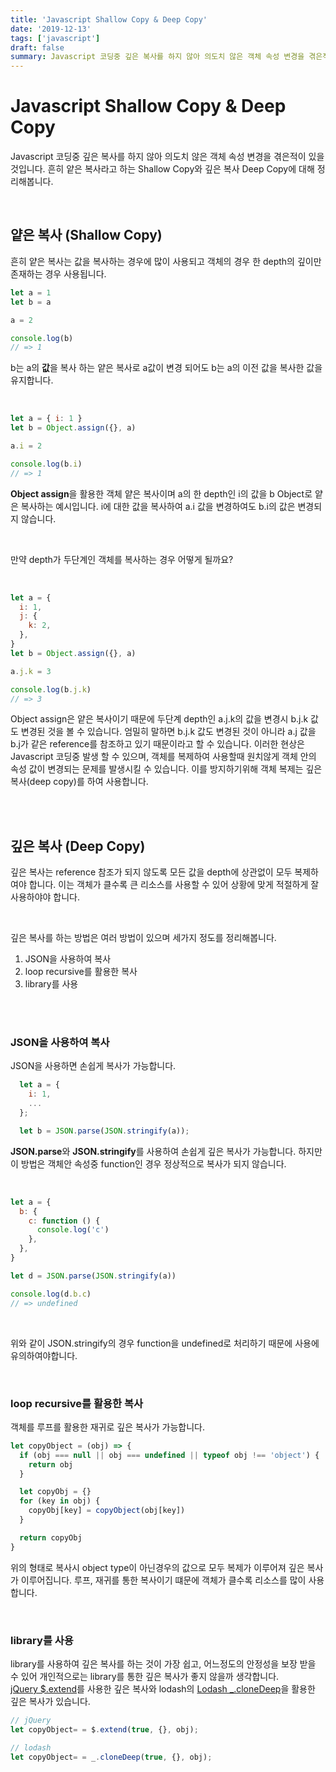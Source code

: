 ```yaml
---
title: 'Javascript Shallow Copy & Deep Copy'
date: '2019-12-13'
tags: ['javascript']
draft: false
summary: Javascript 코딩중 깊은 복사를 하지 않아 의도치 않은 객체 속성 변경을 겪은적이 있을 것입니다.
---
```


# Javascript Shallow Copy & Deep Copy

Javascript 코딩중 깊은 복사를 하지 않아 의도치 않은 객체 속성 변경을 겪은적이 있을 것입니다. 흔히 얕은 복사라고 하는 Shallow Copy와 깊은 복사 Deep Copy에 대해 정리해봅니다. <br />

<br />

## 얕은 복사 (Shallow Copy)

흔히 얕은 복사는 값을 복사하는 경우에 많이 사용되고 객체의 경우 한 depth의 깊이만 존재하는 경우 사용됩니다.

```javascript
let a = 1
let b = a

a = 2

console.log(b)
// => 1
```

b는 a의 **값**을 복사 하는 얕은 복사로 a값이 변경 되어도 b는 a의 이전 값을 복사한 값을 유지합니다. <br />

<br />

```javascript
let a = { i: 1 }
let b = Object.assign({}, a)

a.i = 2

console.log(b.i)
// => 1
```

**Object assign**을 활용한 객체 얕은 복사이며 a의 한 depth인 i의 값을 b Object로 얕은 복사하는 예시입니다. i에 대한 값을 복사하여 a.i 값을 변경하여도 b.i의 값은 변경되지 않습니다. <br />

<br />

만약 depth가 두단계인 객체를 복사하는 경우 어떻게 될까요? <br />

<br />

```javascript
let a = {
  i: 1,
  j: {
    k: 2,
  },
}
let b = Object.assign({}, a)

a.j.k = 3

console.log(b.j.k)
// => 3
```

Object assign은 얕은 복사이기 때문에 두단계 depth인 a.j.k의 값을 변경시 b.j.k 값도 변경된 것을 볼 수 있습니다. 엄밀히 말하면 b.j.k 값도 변경된 것이 아니라 a.j 값을 b.j가 같은 reference를 참조하고 있기 때문이라고 할 수 있습니다. 이러한 현상은 Javascript 코딩중 발생 할 수 있으며, 객체를 복제하여 사용할때 원치않게 객체 안의 속성 값이 변경되는 문제를 발생시킬 수 있습니다. 이를 방지하기위해 객체 복제는 깊은 복사(deep copy)를 하여 사용합니다. <br />

<br /><br />

## 깊은 복사 (Deep Copy)

깊은 복사는 reference 참조가 되지 않도록 모든 값을 depth에 상관없이 모두 복제하여야 합니다. 이는 객체가 클수록 큰 리소스를 사용할 수 있어 상황에 맞게 적절하게 잘 사용하야야 합니다. <br />

<br />

깊은 복사를 하는 방법은 여러 방법이 있으며 세가지 정도를 정리해봅니다.

1. JSON을 사용하여 복사
2. loop recursive를 활용한 복사
3. library를 사용

<br /><br />

### JSON을 사용하여 복사

JSON을 사용하면 손쉽게 복사가 가능합니다.

```javascript
  let a = {
    i: 1,
    ...
  };

  let b = JSON.parse(JSON.stringify(a));
```

**JSON.parse**와 **JSON.stringify**를 사용하여 손쉽게 깊은 복사가 가능합니다. 하지만 이 방법은 객체안 속성중 function인 경우 정상적으로 복사가 되지 않습니다.

<br />

```javascript
let a = {
  b: {
    c: function () {
      console.log('c')
    },
  },
}

let d = JSON.parse(JSON.stringify(a))

console.log(d.b.c)
// => undefined
```

<br />

위와 같이 JSON.stringify의 경우 function을 undefined로 처리하기 때문에 사용에 유의하여야합니다. <br />

<br />

### loop recursive를 활용한 복사

객체를 루프를 활용한 재귀로 깊은 복사가 가능합니다.

```javascript
let copyObject = (obj) => {
  if (obj === null || obj === undefined || typeof obj !== 'object') {
    return obj
  }

  let copyObj = {}
  for (key in obj) {
    copyObj[key] = copyObject(obj[key])
  }

  return copyObj
}
```

위의 형태로 복사시 object type이 아닌경우의 값으로 모두 복제가 이루어져 깊은 복사가 이루어집니다. 루프, 재귀를 통한 복사이기 떄문에 객체가 클수록 리소스를 많이 사용합니다. <br />

<br />

### library를 사용

library를 사용하여 깊은 복사를 하는 것이 가장 쉽고, 어느정도의 안정성을 보장 받을 수 있어 개인적으로는 library를 통한 깊은 복사가 좋지 않을까 생각합니다. <br />
[jQuery $.extend](https://api.jquery.com/jquery.extend/)를 사용한 깊은 복사와 lodash의 [Lodash \_.cloneDeep](https://lodash.com/docs/#cloneDeep)을 활용한 깊은 복사가 있습니다.

```javascript
// jQuery
let copyObject= = $.extend(true, {}, obj);

// lodash
let copyObject= = _.cloneDeep(true, {}, obj);
```

<br /><br /><br />
